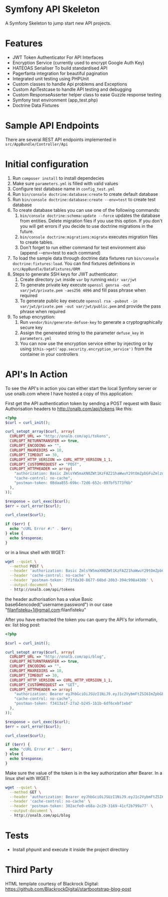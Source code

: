Symfony API Skeleton
============

A Symfony Skeleton to jump start new API projects.

Features
========

* JWT Token Authenticator For API Interfaces
* Encryption Service (currently used to encrypt Google Auth Key)
* HATEOAS Serialiser To build standardised API
* Pagerfanta integration for beautiful pagination
* Integrated unit testing using PHPUnit
* Custom classes to handle Api problems and Exceptions
* Custom ApiTestcase to handle API testing and debugging
* Custom ResponseAsserter helper class to ease Guzzle response testing
* Symfony test environment (app_test.php)
* Doctrine Data Fixtures

Sample API Endpoints
====================

There are  several REST API endpoints implemented in `src/AppBundle/Controller/Api`


Initial configuration
=====================
1. Run `composer install` to install dependecies 
2. Make sure `parameters.yml` is filled with valid values
3. Configure test database name in `config_test.yml`
4. Run `bin/console doctrine:database:create` to create default database
5. Run `bin/console doctrine:database:create --env=test` to create test database
6. To create database tables you can use one of the following commands:
    1. `bin/console doctrine:schema:update --force` updates the database from entities. Delete migration files if you 
    use this option. If you don't you will get errors if you decide to use doctrine migrations in the future.
    2. `bin/console doctrine:migrations:migrate` executes migration files to create tables.
    3. Don't forget to run either command for test environment also (append --env=test to each command)
7. To load the sample data through doctrine data fixtures run `bin/console doctrine:fixtures:load`. You can find 
fixtures definitions in `src/AppBundle/DataFixtures/ORM`
8. Steps to generate SSH keys for JWT authenticator:
    1. Create directory `jwt` inside `var` by running `mkdir var/jwt`
    2. To generate private key execute `openssl genrsa -out var/jwt/private.pem -aes256 4096` and fill pass phrase when required
    3. To generate public key execute `openssl rsa -pubout -in var/jwt/private.pem -out var/jwt/public.pem` and provide the pass phrase when required
9. To setup encryption:
    1. Run `vendor/bin/generate-defuse-key` to generate a cryptographically secure key
    2. Assign the genereated string to the parameter `defuse_key` in `parameters.yml`
    3. You can now use the encryption service either by injecting or by using `$this->get('app.security.encryption_service')` from the container in your controllers

API's In Action
===============
To see the API's in action you can either start the local Symfony server or use onalb.com where I have hosted a copy of this application:

First get the API authentication token by sending a POST request with Basic Authorisation headers to http://onalb.com/api/tokens like this:

```php
<?php
$curl = curl_init();

curl_setopt_array($curl, array(
  CURLOPT_URL => "http://onalb.com/api/tokens",
  CURLOPT_RETURNTRANSFER => true,
  CURLOPT_ENCODING => "",
  CURLOPT_MAXREDIRS => 10,
  CURLOPT_TIMEOUT => 30,
  CURLOPT_HTTP_VERSION => CURL_HTTP_VERSION_1_1,
  CURLOPT_CUSTOMREQUEST => "POST",
  CURLOPT_HTTPHEADER => array(
    "authorization: Basic ZmlsYW5maXN0ZWt1KzFAZ21haWwuY29tOmZpbGFuZmlzdGVrdQ==",
    "cache-control: no-cache",
    "postman-token: 08daa855-69bc-72d6-652c-097bf5773f6b"
  ),
));

$response = curl_exec($curl);
$err = curl_error($curl);

curl_close($curl);

if ($err) {
  echo "cURL Error #:" . $err;
} else {
  echo $response;
}
```
or in a linux shell with WGET:
```bash
wget --quiet \
  --method POST \
  --header 'authorization: Basic ZmlsYW5maXN0ZWt1KzFAZ21haWwuY29tOmZpbGFuZmlzdGVrdQ==' \
  --header 'cache-control: no-cache' \
  --header 'postman-token: 7f1fda30-8677-66bd-20b3-394c998a430b' \
  --output-document \
  - http://onalb.com/api/tokens
```
the header authorisation has a value Basic base64encoded("username:password") in our case "filanfisteku+1@gmail.com:filanfisteku"

After you have extracted the token you can query the API's for informatin, ex: list blog post:

```php
<?php

$curl = curl_init();

curl_setopt_array($curl, array(
  CURLOPT_URL => "http://onalb.com/api/blog",
  CURLOPT_RETURNTRANSFER => true,
  CURLOPT_ENCODING => "",
  CURLOPT_MAXREDIRS => 10,
  CURLOPT_TIMEOUT => 30,
  CURLOPT_HTTP_VERSION => CURL_HTTP_VERSION_1_1,
  CURLOPT_CUSTOMREQUEST => "GET",
  CURLOPT_HTTPHEADER => array(
    "authorization: Bearer eyJhbGciOiJSUzI1NiJ9.eyJ1c2VybmFtZSI6ImZpbGFuZmlzdGVrdSsxQGdtYWlsLmNvbSIsImV4cCI6MTUwMjc4Nzk0MSwiaWF0IjoxNTAyNzg0MzQxfQ.KUCP619SMIiSNFQ7Q0wUSbCzzPKRlBAghcv1i8H1Ya0g9XqdxzsC3lewL8JJlAB5kITpiG8tKTiENDrNdpkOOpamvJPtls4CKCrRxxkwkXaUzVIvDouHM-Y8V90w3mTb1ICaeT3OYnz-MCgSx5srmdQoVMLZGHo6Yr7P2n3zHjzecMfRaRDOJtQ_f9urABHdC_yC0eEAGLed5H9-_jcYqFdSM6I0UTkwf-qpSqWRBt1gPujnPwFQV2WVNUYrxs74Yh-cFi7vSkWrkW_K-5QA-uGRdTE8MnouIZm4QBr4k-PY_pjN3trBkx9tRCbzsOTAU6LzGNrAmFNJMIMYiB7Sw72qY03-ByjBWu29nTMUd7qQ6L5zp5nHWliGBsFc-NFGIIjZ1X_nUzBuvxumzG9MBsvBbEjVtivleZb85CjYEP2WRaClrosgb-2FPEQIsWdYH0uzY10ITgdYFFSlyi0sPDpHBa4zSousNe7Ut9b-JqMHdXUyBthqPFQrEfIl64rORO_zSRXwkm8Q6JvaU1I5sjkkG6k37AGKuQclvQDltHyk-CfOWaoi5vK54mBHSpdmYVIMGbx4FIUqFxy5tMZpvHJD8rO0gPRf8RUr8-4Pl09xEPeMB-eeMba44TQuhk3GKYpkvJxVEPwMyEf0owVMVwpBuFHwunWuEwRMBOXoCTM",
    "cache-control: no-cache",
    "postman-token: f3413a1f-27a2-b245-1b1b-6df6cebf1ebd"
  ),
));

$response = curl_exec($curl);
$err = curl_error($curl);

curl_close($curl);

if ($err) {
  echo "cURL Error #:" . $err;
} else {
  echo $response;
}
```

Make sure the value of the token is in the key authorization after Bearer.
In a linux shel with WGET:

```bash
wget --quiet \
  --method GET \
  --header 'authorization: Bearer eyJhbGciOiJSUzI1NiJ9.eyJ1c2VybmFtZSI6ImZpbGFuZmlzdGVrdSsxQGdtYWlsLmNvbSIsImV4cCI6MTUwMjc4Nzk0MSwiaWF0IjoxNTAyNzg0MzQxfQ.KUCP619SMIiSNFQ7Q0wUSbCzzPKRlBAghcv1i8H1Ya0g9XqdxzsC3lewL8JJlAB5kITpiG8tKTiENDrNdpkOOpamvJPtls4CKCrRxxkwkXaUzVIvDouHM-Y8V90w3mTb1ICaeT3OYnz-MCgSx5srmdQoVMLZGHo6Yr7P2n3zHjzecMfRaRDOJtQ_f9urABHdC_yC0eEAGLed5H9-_jcYqFdSM6I0UTkwf-qpSqWRBt1gPujnPwFQV2WVNUYrxs74Yh-cFi7vSkWrkW_K-5QA-uGRdTE8MnouIZm4QBr4k-PY_pjN3trBkx9tRCbzsOTAU6LzGNrAmFNJMIMYiB7Sw72qY03-ByjBWu29nTMUd7qQ6L5zp5nHWliGBsFc-NFGIIjZ1X_nUzBuvxumzG9MBsvBbEjVtivleZb85CjYEP2WRaClrosgb-2FPEQIsWdYH0uzY10ITgdYFFSlyi0sPDpHBa4zSousNe7Ut9b-JqMHdXUyBthqPFQrEfIl64rORO_zSRXwkm8Q6JvaU1I5sjkkG6k37AGKuQclvQDltHyk-CfOWaoi5vK54mBHSpdmYVIMGbx4FIUqFxy5tMZpvHJD8rO0gPRf8RUr8-4Pl09xEPeMB-eeMba44TQuhk3GKYpkvJxVEPwMyEf0owVMVwpBuFHwunWuEwRMBOXoCTM' \
  --header 'cache-control: no-cache' \
  --header 'postman-token: 302acfe0-e68a-2c29-3169-41cf2b799a77' \
  --output-document \
  - http://onalb.com/api/blog
``` 

Tests
=====
* Install phpunit and execute it inside the project directory

Third Party
===========

HTML template courtesy of Blackrock Digital: https://github.com/BlackrockDigital/startbootstrap-blog-post